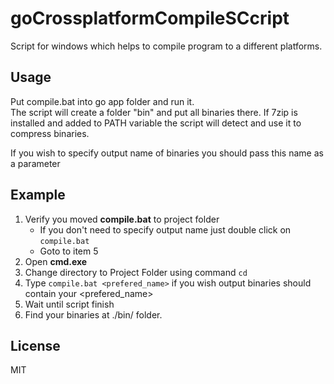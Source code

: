 # goCrossplatformCompileSCcript
Script for windows which helps to compile program to a different platforms.

## Usage
Put compile.bat into go app folder and run it.  
The script will create a folder "bin" and put all binaries there.
If 7zip is installed and added to PATH variable the script will detect and use it to compress binaries.  

If you wish to specify output name of binaries you should pass this name as a parameter  
## Example

1. Verify you moved **compile.bat** to project folder  
   * If you don't need to specify output name just double click on ```compile.bat```
   * Goto to item 5
2. Open **cmd.exe**  
3. Change directory to Project Folder using command ```cd```
4. Type ```compile.bat <prefered_name>``` if you wish output binaries should contain your <prefered_name>
5. Wait until script finish
6. Find your binaries at ./bin/ folder.
## License

MIT